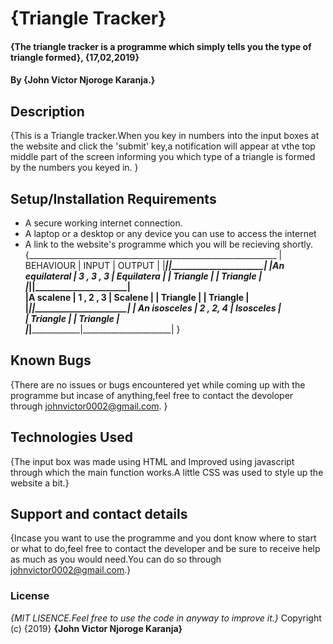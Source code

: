 # {Triangle Tracker}
#### {The triangle tracker is a programme which simply tells you the type of triangle formed}, {17,02,2019}
#### By **{John Victor Njoroge Karanja.}**
## Description
{This is a Triangle tracker.When you key in numbers into the input boxes at the website and click the 'submit' key,a notification will appear at vthe top middle part of the screen informing you which type of a triangle is formed by the numbers you keyed in. }
## Setup/Installation Requirements
* A secure working internet connection.
* A laptop or a desktop or any device you can use to access the internet
* A link to the website's programme which you will be recieving shortly.
{______________________________________________________________
| BEHAVIOUR       |           INPUT    |        OUTPUT        |
|_________________|____________________|______________________|
|An equilateral   |  3 , 3 , 3         | Equilatera           |
|  Triangle       |                    |     Triangle         |
|_________________|____________________|______________________|  
|A scalene        |   1 , 2 , 3        |  Scalene             | 
|   Triangle      |                    |    Triangle          |  
|_________________|____________________|______________________|
| An isosceles    |   2 , 2, 4         |   Isosceles          |  
|    Triangle     |                    |     Triangle         |  
|_________________|____________________|______________________|
}
## Known Bugs
{There are no issues or bugs encountered yet while coming up with the programme but incase of anything,feel free to contact the devoloper through johnvictor0002@gmail.com. }
## Technologies Used
{The input box was made using HTML and Improved using javascript through which the main function works.A little CSS was used to style up the website a bit.}
## Support and contact details
{Incase you want to use the programme and you dont know where to start or what to do,feel free to contact the developer and be sure to receive help as much as you would need.You can do so through johnvictor0002@gmail.com.}
### License
*{MIT LISENCE.Feel free to use the code in anyway to improve it.}*
Copyright (c) {2019} **{John Victor Njoroge Karanja}**